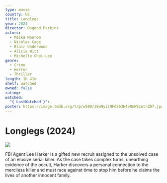 ```yaml
---
type: movie
country: US
title: Longlegs
year: 2024
director: Osgood Perkins
actors:
  - Maika Monroe
  - Nicolas Cage
  - Blair Underwood
  - Alicia Witt
  - Michelle Choi-Lee
genre:
  - Crime
  - Horror
  - Thriller
length: 1h 41m
shelf: watched
owned: false
rating:
watched:
  "{ LastWatched }":
poster: https://image.tmdb.org/t/p/w500/1EwNyiiNFd863H4e8nWEzutnZD7.jpg
---
```


# Longlegs (2024)

![](https://image.tmdb.org/t/p/w500/1EwNyiiNFd863H4e8nWEzutnZD7.jpg)

FBI Agent Lee Harker is a gifted new recruit assigned to the unsolved case of an elusive serial killer. As the case takes complex turns, unearthing evidence of the occult, Harker discovers a personal connection to the merciless killer and must race against time to stop him before he claims the lives of another innocent family.
